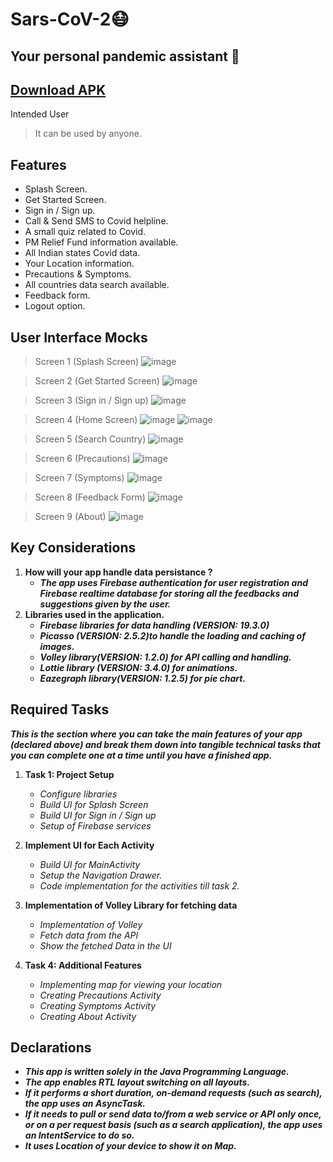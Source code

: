# Sars-CoV-2😷
## Your personal pandemic assistant 📱
## <a id="raw-url" href="https://www.mediafire.com/file/mv5z4f57tg0ne4z/Sars-CoV-2.apk/file">Download APK</a> 

Intended User
> It can be used by anyone.
## Features
- Splash Screen.
- Get Started Screen.
- Sign in / Sign up.
- Call & Send SMS to Covid helpline.
- A small quiz related to Covid.
- PM Relief Fund information available.
- All Indian states Covid data.
- Your Location information.
- Precautions & Symptoms.
- All countries data search available.
- Feedback form.
- Logout option.
## User Interface Mocks
> Screen 1 (Splash Screen)
![image](https://user-images.githubusercontent.com/75159757/114435889-57a0c400-9be2-11eb-9eab-318111706a61.png)

> Screen 2 (Get Started Screen)
![image](https://user-images.githubusercontent.com/75159757/114436393-e3b2eb80-9be2-11eb-824b-1e53f8c6c33f.png)

> Screen 3 (Sign in / Sign up)
![image](https://user-images.githubusercontent.com/75159757/114436652-37253980-9be3-11eb-879a-391d570116a0.png)

> Screen 4 (Home Screen)
![image](https://user-images.githubusercontent.com/75159757/114437235-e6faa700-9be3-11eb-9b35-50400fba63d1.png)
![image](https://user-images.githubusercontent.com/75159757/114437141-c6cae800-9be3-11eb-9c50-b3c95900748d.png)

> Screen 5 (Search Country)
![image](https://user-images.githubusercontent.com/75159757/114437652-743dfb80-9be4-11eb-8148-6075b81a28d6.png)

> Screen 6 (Precautions)
![image](https://user-images.githubusercontent.com/75159757/114437701-85870800-9be4-11eb-8e4f-a4d17f60f10d.png)

> Screen 7 (Symptoms)
![image](https://user-images.githubusercontent.com/75159757/114437976-d139b180-9be4-11eb-9431-b6a28e70cf8d.png)

> Screen 8 (Feedback Form)
![image](https://user-images.githubusercontent.com/75159757/114438278-2a094a00-9be5-11eb-9047-c2e666da7bf9.png)

> Screen 9 (About)
![image](https://user-images.githubusercontent.com/75159757/114438804-da774e00-9be5-11eb-8648-c5974ed1c6a3.png)

## Key Considerations
1. **How will your app handle data persistance ?**
     - ***The app uses Firebase authentication for user registration and Firebase realtime database for storing all the feedbacks and suggestions given by the user.***
2. **Libraries used in the application.**
     - ***Firebase libraries for data handling (VERSION: 19.3.0)***
     - ***Picasso (VERSION: 2.5.2)to handle the loading and caching of images.***
     - ***Volley library(VERSION: 1.2.0) for API calling and handling.***
     - ***Lottie library (VERSION: 3.4.0) for animations.***
     - ***Eazegraph library(VERSION: 1.2.5) for pie chart.***
## Required Tasks
***This is the section where you can take the main features of your app (declared above)
and break them down into tangible technical tasks that you can complete one at a
time until you have a finished app.***
1. **Task 1: Project Setup**
     - *Configure libraries*
     - *Build UI for Splash Screen*
     - *Build UI for Sign in / Sign up*
     - *Setup of Firebase services*

2. **Implement UI for Each Activity**
     - *Build UI for MainActivity*
     - *Setup the Navigation Drawer.*
     - *Code implementation for the activities till task 2.*
3. **Implementation of Volley Library for fetching data**
     - *Implementation of Volley*
     - *Fetch data from the API*
     - *Show the fetched Data in the UI*

4. **Task 4: Additional Features**
     - *Implementing map for viewing your location*
     - *Creating Precautions Activity*
     - *Creating Symptoms Activity*
     - *Creating About Activity*
## Declarations
- ***This app is written solely in the Java Programming Language.***
- ***The app enables RTL layout switching on all layouts.***
- ***If it performs a short duration, on-demand requests (such as search), the app uses an AsyncTask.***
- ***If it needs to pull or send data to/from a web service or API only once, or on a per request basis (such as a search application), the app uses an IntentService to do so.***
- ***It uses Location of your device to show it on Map.***








































